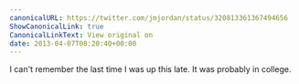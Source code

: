 ```yaml
---
canonicalURL: https://twitter.com/jmjordan/status/320813361367494656
ShowCanonicalLink: true
CanonicalLinkText: View original on
date: 2013-04-07T08:20:40+00:00
---
```

I can't remember the last time I was up this late. It was probably in college.
